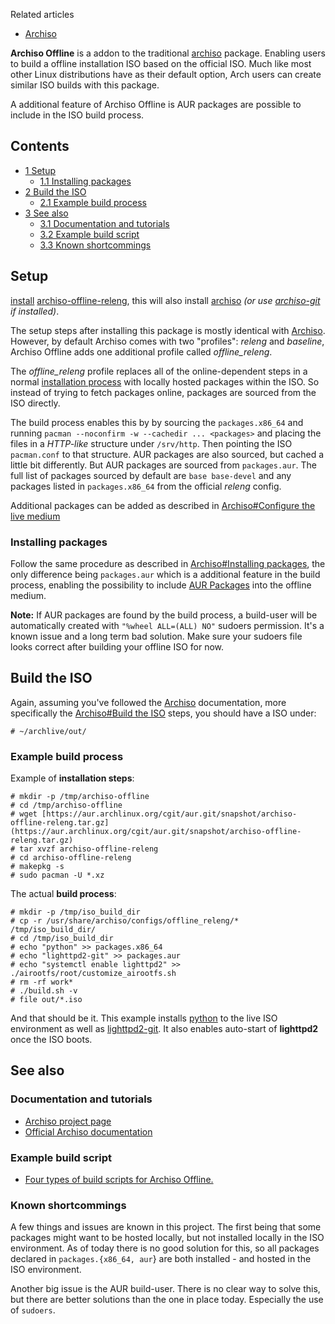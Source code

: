 Related articles

*   [Archiso](/index.php/Archiso "Archiso")

**Archiso Offline** is a addon to the traditional [archiso](https://www.archlinux.org/packages/?name=archiso) package. Enabling users to build a offline installation ISO based on the official ISO. Much like most other Linux distributions have as their default option, Arch users can create similar ISO builds with this package.

A additional feature of Archiso Offline is AUR packages are possible to include in the ISO build process.

## Contents

*   [1 Setup](#Setup)
    *   [1.1 Installing packages](#Installing_packages)
*   [2 Build the ISO](#Build_the_ISO)
    *   [2.1 Example build process](#Example_build_process)
*   [3 See also](#See_also)
    *   [3.1 Documentation and tutorials](#Documentation_and_tutorials)
    *   [3.2 Example build script](#Example_build_script)
    *   [3.3 Known shortcommings](#Known_shortcommings)

## Setup

[install](/index.php/Install "Install") [archiso-offline-releng](https://aur.archlinux.org/packages/archiso-offline-releng/), this will also install [archiso](https://www.archlinux.org/packages/?name=archiso) *(or use [archiso-git](https://aur.archlinux.org/packages/archiso-git/) if installed)*.

The setup steps after installing this package is mostly identical with [Archiso](/index.php/Archiso "Archiso").
However, by default Archiso comes with two "profiles": *releng* and *baseline*, Archiso Offline adds one additional profile called *offline_releng*.

The *offline_releng* profile replaces all of the online-dependent steps in a normal [installation process](/index.php/Installation_guide "Installation guide") with locally hosted packages within the ISO. So instead of trying to fetch packages online, packages are sourced from the ISO directly.

The build process enables this by by sourcing the `packages.x86_64` and running `pacman --noconfirm -w --cachedir ... <packages>` and placing the files in a *HTTP-like* structure under `/srv/http`. Then pointing the ISO `pacman.conf` to that structure.
AUR packages are also sourced, but cached a little bit differently. But AUR packages are sourced from `packages.aur`.
The full list of packages sourced by default are `base base-devel` and any packages listed in `packages.x86_64` from the official *releng* config.

Additional packages can be added as described in [Archiso#Configure the live medium](/index.php/Archiso#Configure_the_live_medium "Archiso")

### Installing packages

Follow the same procedure as described in [Archiso#Installing packages](/index.php/Archiso#Installing_packages "Archiso"), the only difference being `packages.aur` which is a additional feature in the build process, enabling the possibility to include [AUR Packages](https://aur.archlinux.org) into the offline medium.

**Note:** If AUR packages are found by the build process, a build-user will be automatically created with `"%wheel ALL=(ALL) NO"` sudoers permission. It's a known issue and a long term bad solution. Make sure your sudoers file looks correct after building your offline ISO for now.

## Build the ISO

Again, assuming you've followed the [Archiso](/index.php/Archiso "Archiso") documentation, more specifically the [Archiso#Build the ISO](/index.php/Archiso#Build_the_ISO "Archiso") steps, you should have a ISO under:

```
# ~/archlive/out/

```

### Example build process

Example of **installation steps**:

```
# mkdir -p /tmp/archiso-offline
# cd /tmp/archiso-offline
# wget [https://aur.archlinux.org/cgit/aur.git/snapshot/archiso-offline-releng.tar.gz](https://aur.archlinux.org/cgit/aur.git/snapshot/archiso-offline-releng.tar.gz)
# tar xvzf archiso-offline-releng
# cd archiso-offline-releng
# makepkg -s
# sudo pacman -U *.xz

```

The actual **build process**:

```
# mkdir -p /tmp/iso_build_dir
# cp -r /usr/share/archiso/configs/offline_releng/* /tmp/iso_build_dir/
# cd /tmp/iso_build_dir
# echo "python" >> packages.x86_64
# echo "lighttpd2-git" >> packages.aur
# echo "systemctl enable lighttpd2" >> ./airootfs/root/customize_airootfs.sh
# rm -rf work*
# ./build.sh -v
# file out/*.iso

```

And that should be it. This example installs [python](https://www.archlinux.org/packages/?name=python) to the live ISO environment as well as [lighttpd2-git](https://aur.archlinux.org/packages/lighttpd2-git/). It also enables auto-start of **lighttpd2** once the ISO boots.

## See also

### Documentation and tutorials

*   [Archiso project page](https://projects.archlinux.org/archiso.git)
*   [Official Archiso documentation](https://projects.archlinux.org/archiso.git/tree/docs)

### Example build script

*   [Four types of build scripts for Archiso Offline.](https://github.com/Torxed/Scripts/tree/master/bash/build-scripts/isos)

### Known shortcommings

A few things and issues are known in this project.
The first being that some packages might want to be hosted locally, but not installed locally in the ISO environment. As of today there is no good solution for this, so all packages declared in `packages.{x86_64, aur`} are both installed - and hosted in the ISO environment.

Another big issue is the AUR build-user. There is no clear way to solve this, but there are better solutions than the one in place today. Especially the use of `sudoers`.